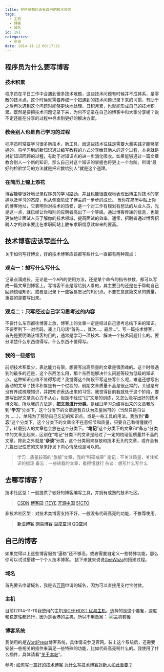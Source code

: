 ```yaml
---
title: 程序员都应该有自己的技术博客
tags:
  - 主机
  - 博客
  - 域名
id: 191
categories:
  - 杂谈
date: 2014-11-12 00:17:32
---
```


## 程序员为什么要写博客

### 技术积累

程序员在平日工作中会遇到很多技术难题，这些技术问题有时候并不成体系，是零散的技术点。这个时候就需要养成一个把遇到的技术问题记录下来的习惯，有助于之后再次遇到这个问题时能够更快地处理。日积月累，也就能形成自己的技术积累。既然是要把技术问题记录下来，为何不记录在自己的博客中和大家分享呢？说不定还能在分享的过程中寻求到更好的解决方案。
<!--more-->

### 教会别人也是自己学习的过程

程序员时常要学习很多新技术，新工具，而这些技术往往是需要大量实践才能够掌握的。将学习到的新知识通过编写教程的方式分享给其他人的这个过程，本身就是对新知识回顾的过程，有助于对知识点的进一步消化吸收。如果能够通过一篇文章教会别人一个新的知识，那么自己对这个知识的掌握也将更上一个台阶。所谓“最好的检验学习的方法就是把它教给别人”就是这个道理。

### 在简历上锦上添花

博客能够很好地记录程序员的学习路劲，并且也能很直观地表现出博主对技术的掌握以及学习的态度，也从侧面见证了博主的一步步的成长。
当你在简历中贴上你的博客地址，它表明你对技术的热爱，是一个对工作有规划有想法的从业人员，光是这一点，就已经让你和别的应聘者高出了一个等级。通过博客传递的信息，也能更快地让面试人员了解你的技术领域，提高面试的效率。通常，招聘者通过博客招聘人才的效率要比在求职网站上散布求职信息效率来的要高。

## 技术博客应该写些什么

关于如何写好博文，好的技术博客应该都写些什么一直都有两种观点：

### 观点一：想写什么写什么

记录点滴成长。无论是一个API的使用方法，还是某个命令的指令参数，都可以写成一篇文章到博客上。写博客不全是写给别人看的，其主要目的还是在于帮助自己回顾梳理知识，或者是记录下一些容易忘记的知识点。不要在意这篇文章的质量，重要的是要写出来。

### 观点二：只写经过自己学习思考过的内容

不要什么东西都往博客上放，博客上的文章一定是经过自己思考总结下来的知识。不要罗列下一对代码，凑上几句话“首先…，其次…，最后…”。写一篇技术博客，首先是要明确该博客的目的，通常是学习一项技术、解决一个技术问题什么的。要分清楚什么东西值得写，什么东西不值得写。

### 我的一些感悟

前期技术积累少，表达能力有限，想要写出高质量的文章是很困难的。这个时候遇到的最多的还是，这个东西怎么用，那个东西能解决什么问题等较为低级的知识点。这种知识点值不值得写呢？我觉得这个阶段不写这些写什么呢，难道还想写出轰动的文章？技术积累是有一个过程的，前期文章质量不高是很正常的，关键是有没有养成梳理知识，并把知识表达出来的习惯。我觉得目前我就处于这个阶段，要想写出好文章真心力不从心，但是不经过“烂”文章的训练，又怎么能写出好的技术博文呢。所以我的方法是，**把文章进行分类**。是经过学习总结得出来的文章我放到“**学习**”分类下，这个分类下的文章是我自认为质量尚可的（当然只是自认为……）。单纯为了预防自己忘记的知识点，或是一些工具的用法，我放到“**备忘**”这个分类下，这个分类下的文章全不在意细节和质量，只要自己看得懂就行了，转载别人的文章也会放在这个分类下。“**笔记**”这个分类下的文章和“备忘”分类中的文章比起来，区别在“笔记”分类下的文章是经过了一定的梳理但质量并不高的文章。除此之外就是“**杂谈**”分类，这个分类用来存放和技术无关的文章，或许会有几篇日记性质的文章来抒发下内心情感也是可以的。

> 学习：质量较高的“旗舰”文章，我的“科研成果”
>   笔记：不关注质量，关注知识的梳理
>   备忘：一些转载的文章，看得懂就行
>   杂谈：想写什么写什么

## 去哪写博客？

技术社区型：一般提供了较好的博客编写工具，并拥有成熟的技术社区。

> [CSDN](http://blog.csdn.net/)
>   [博客园](http://www.cnblogs.com/)
>   [ITEYE](http://www.iteye.com/blogs)
>   [开源中国](http://www.oschina.net/blog)
>   [51CTO](http://blog.51cto.com/)

非技术社区型：对技术类博客支持不好，一般没有代码高亮的功能，不推荐使用。

> [新浪博客](http://blog.sina.com.cn/)
>   [网易博客](http://blog.163.com/)
>   [百度空间](http://hi.baidu.com/)
>   [QQ空间](http://qzone.qq.com)

## 自己的博客

如果觉得以上这些博客服务“逼格”还不够高，或者需要自定义一些特殊功能，那么你可以试试搭建一个个人技术博客。
接下来就来说说[GeeWaza](http://www.geewaza.com/)的搭建过程。

### 域名

首先要去申请域名，我是去[万网](http://www.net.cn/)申请的域名，因为可以直接用支付宝付款。

### 主机

目前(2014-11-11)我使用的主机是[CEFHOST 优易主机](http://www.cefhost.cn/index.html)，选择的是这个套餐，速度和稳定性都还行，因为是香港的主机，所以不用备案：
![主机套餐](http://ww3.sinaimg.cn/mw690/3d6ce2f1jw1em72or1lo3j206g0gkq3f.jpg)

### 博客系统

我使用的是[WordPress](http://cn.wordpress.org/)博客系统，具体情况参见官网。装上这个系统后，还需要安装一些相关的插件来满足一些特殊的功能，比如代码高亮啊什么的。我使用了什么插件，具体请看“[关于本站](http://www.geewaza.com/?page_id=68)”。

参考:
[如何写一篇好的技术博客](http://rock3.info/blog/2013/11/26/%E5%A6%82%E4%BD%95%E5%86%99%E4%B8%80%E7%AF%87%E5%A5%BD%E7%9A%84%E6%8A%80%E6%9C%AF%E5%8D%9A%E5%AE%A2/)
[为什么写技术博客对新人如此重要？](http://blog.csdn.net/oiio/article/details/6913156/)